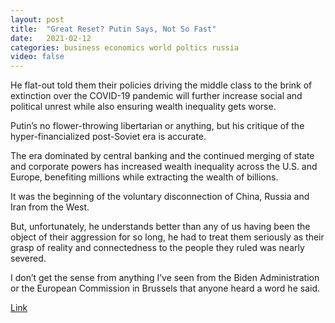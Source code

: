 ```yaml
---
layout: post
title:  "Great Reset? Putin Says, Not So Fast"
date:   2021-02-12
categories: business economics world poltics russia
video: false
---
```


He flat-out told them their policies driving the middle class to the brink of extinction over the COVID-19 pandemic will further increase social and political unrest while also ensuring wealth inequality gets worse.

Putin’s no flower-throwing libertarian or anything, but his critique of the hyper-financialized post-Soviet era is accurate. 

The era dominated by central banking and the continued merging of state and corporate powers has increased wealth inequality across the U.S. and Europe, benefiting millions while extracting the wealth of billions.

It was the beginning of the voluntary disconnection of China, Russia and Iran from the West.

But, unfortunately, he understands better than any of us having been the object of their aggression for so long, he had to treat them seriously as their grasp of reality and connectedness to the people they ruled was nearly severed.

I don’t get the sense from anything I’ve seen from the Biden Administration or the European Commission in Brussels that anyone heard a word he said.

[Link](//www.zerohedge.com/geopolitical/great-reset-putin-says-not-so-fast)
